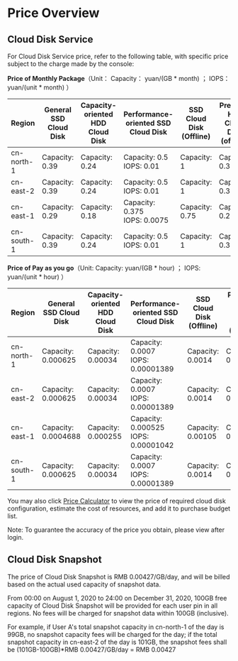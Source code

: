 # Price Overview

## Cloud Disk Service

For Cloud Disk Service price, refer to the following table, with specific price subject to the charge made by the console:


**Price of Monthly Package**（Unit：  Capacity： yuan/(GB * month) ； IOPS：yuan/(unit * month) ）

| Region     | General SSD Cloud Disk  | Capacity-oriented HDD Cloud Disk  | Performance-oriented SSD Cloud Disk                         |SSD Cloud Disk (Offline) | Premium Hdd Cloud Disk (offline) |
| --------- | -------------- | -------------- | ------------------------------------- | ----------------- | ------------------ |
| cn-north-1 | Capacity: 0.39 | Capacity: 0.24 | Capacity: 0.5<br />IOPS: 0.01     | Capacity: 1       | Capacity: 0.3      |
| cn-east-2 | Capacity: 0.39 | Capacity: 0.24 | Capacity: 0.5<br />IOPS: 0.01     | Capacity: 1       | Capacity: 0.3      |
| cn-east-1 | Capacity: 0.29 | Capacity: 0.18 | Capacity: 0.375<br />IOPS: 0.0075 | Capacity: 0.75    | Capacity: 0.225    |
| cn-south-1 | Capacity: 0.39 | Capacity: 0.24 | Capacity: 0.5<br />IOPS: 0.01     | Capacity: 1       | Capacity: 0.3      |

 


**Price of Pay as you go**（Unit:   Capacity:  yuan/(GB * hour) ； IOPS: yuan/(unit * hour)  ）

| Region       | General SSD Cloud Disk       | Capacity-oriented HDD Cloud Disk      | Performance-oriented SSD Cloud Disk                            | SSD Cloud Disk (Offline) | Premium Hdd Cloud Disk (offline) |
| --------- | ------------------- | ------------------ | -------------------------------------------- | ----------------- | ------------------ |
| cn-north-1 | Capacity: 0.000625  | Capacity: 0.00034  | Capacity: 0.0007<br />IOPS: 0.00001389 | Capacity: 0.0014  | Capacity: 0.00042  |
| cn-east-2 | Capacity: 0.000625  | Capacity: 0.00034  | Capacity: 0.0007<br />IOPS: 0.00001389 | Capacity: 0.0014  | Capacity: 0.00042  |
| cn-east-1 | Capacity: 0.0004688 | Capacity: 0.000255 | Capacity: 0.000525<br />IOPS: 0.00001042 | Capacity: 0.00105 | Capacity: 0.000315 |
| cn-south-1 | Capacity: 0.000625  | Capacity: 0.00034  | Capacity: 0.0007<br />IOPS: 0.00001389 | Capacity: 0.0014  | Capacity: 0.00042  |

 


You may also click [Price Calculator](https://www.jdcloud.com/en/calculator/calDisk) to view the price of required cloud disk configuration, estimate the cost of resources, and add it to purchase budget list.

Note: To guarantee the accuracy of the price you obtain, please view after login.



## Cloud Disk Snapshot

The price of Cloud Disk Snapshot is RMB 0.00427/GB/day, and will be billed based on the actual used capacity of snapshot data.

From 00:00 on August 1, 2020 to 24:00 on December 31, 2020, 100GB free capacity of Cloud Disk Snapshot will be provided for each user pin in all regions. No fees will be charged for snapshot data within 100GB (inclusive).

For example, if User A's total snapshot capacity in cn-north-1 of the day is 99GB, no snapshot capacity fees will be charged for the day; if the total snapshot capacity in cn-east-2 of the day is 101GB, the snapshot fees shall be (101GB-100GB)*RMB 0.00427/GB/day = RMB 0.00427
